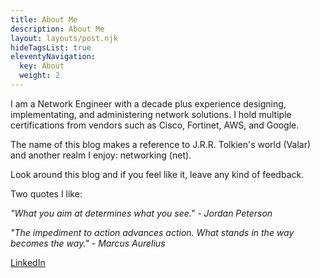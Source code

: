 ```yaml
---
title: About Me
description: About Me
layout: layouts/post.njk
hideTagsList: true
eleventyNavigation:
  key: About
  weight: 2
---
```



I am a Network Engineer with a decade plus experience designing, implementating, and administering network solutions. I hold multiple certifications from vendors such as Cisco, Fortinet, AWS, and  Google.

The name of this blog makes a reference to J.R.R. Tolkien's world (Valar) and another realm I enjoy: networking (net). 

Look around this blog and if you feel like it, leave any kind of feedback.

Two quotes I like:

*"What you aim at determines what you see." - Jordan Peterson*

*"The impediment to action advances action. What stands in the way becomes the way." - Marcus Aurelius*

[LinkedIn](https://www.linkedin.com/in/ashenafi-w-bekele-4938a424)